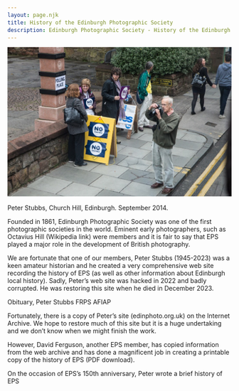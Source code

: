```yaml
---
layout: page.njk
title: History of the Edinburgh Photographic Society
description: Edinburgh Photographic Society - History of the Edinburgh Photographic Society
---
```


![](images/Peter-Stubbs-Church-Hill-Edinburgh-18-Sep-2014-1-by-Doug-Berndt.jpeg)

Peter Stubbs, Church Hill, Edinburgh. September 2014.

Founded in 1861, Edinburgh Photographic Society was one of the first photographic societies in the world. Eminent early photographers, such as Octavius Hill (Wikipedia link) were members and it is fair to say that EPS played a major role in the development of British photography.

We are fortunate that one of our members, Peter Stubbs (1945-2023) was a keen amateur historian and he created a very comprehensive web site recording the history of EPS (as well as other information about Edinburgh local history).  Sadly, Peter’s web site was hacked in 2022 and badly corrupted. He was restoring this site when he died in December 2023.

Obituary, Peter Stubbs FRPS AFIAP

Fortunately, there is a copy of Peter’s site (edinphoto.org.uk) on the Internet Archive. We hope to restore much of this site but it is a huge undertaking and we don’t know when we might finish the work.

However, David Ferguson, another EPS member, has copied information from the web archive and has done a magnificent job in creating a printable copy of the history of EPS (PDF download).

On the occasion of EPS’s 150th anniversary, Peter wrote a brief history of EPS

  </div>
</div>